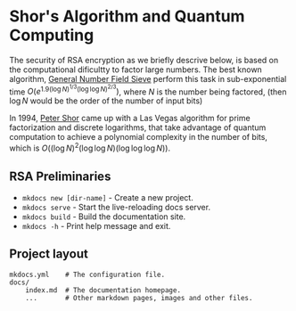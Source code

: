 # Shor's Algorithm and Quantum Computing

The security of RSA encryption as we briefly descrive below, is based on the computational dificultty to factor large numbers. The best known algorithm, [General Number Field Sieve](https://en.wikipedia.org/wiki/General_number_field_sieve) perform this task in sub-exponential time $O\left(e^{1.9(\log N)^{1/3}(\log\log N)^{2/3}}\right)$, where $N$ is the number being factored, (then $\log N$ would be the order of the number of input bits)

In 1994, [Peter Shor](http://www-math.mit.edu/~shor/) came up with a Las Vegas algorithm for prime factorization and discrete logarithms, that take advantage of quantum computation to achieve a polynomial complexity in the number of bits, which is $O\left((\log N)^2(\log\log N)(\log \log\log N)\right)$.

## RSA Preliminaries

* `mkdocs new [dir-name]` - Create a new project.
* `mkdocs serve` - Start the live-reloading docs server.
* `mkdocs build` - Build the documentation site.
* `mkdocs -h` - Print help message and exit.

## Project layout

    mkdocs.yml    # The configuration file.
    docs/
        index.md  # The documentation homepage.
        ...       # Other markdown pages, images and other files.
